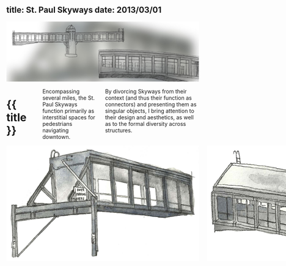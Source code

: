 title: St. Paul Skyways
date: 2013/03/01
---

<div class="row padded bg-white">
    <img class="anim-fade lazy-load" src="images/banner.jpg">
</div>

<div class="row container">
    <div class="two columns"></div>
    <div class="eight columns">
        <h1 class="bold">{{ title }}</h1>
        <p data-date="{{ date }}" class="caption"></p>
        <p>Encompassing several miles, the St. Paul Skyways function primarily as interstitial spaces for pedestrians navigating downtown.</p><p>By divorcing Skyways from their context (and thus their function as connectors) and presenting them as singular objects, I bring attention to their design and aesthetics, as well as to the formal diversity across structures.</p>
    </div>
</div>

<div class="row container">
    <div class="two columns"></div>
    <div class="eight columns">
        <img src="images/skyway-10.jpg">
        <img src="images/skyway-4.jpg">
        <img src="images/skyway-2.jpg">
        <img src="images/skyway-1.jpg">
        <img src="images/skyway-5.jpg">
        <img src="images/skyway-3.jpg">
        <img src="images/skyway-9.jpg">
        <img src="images/skyway-6.jpg">
    </div>
</div>
